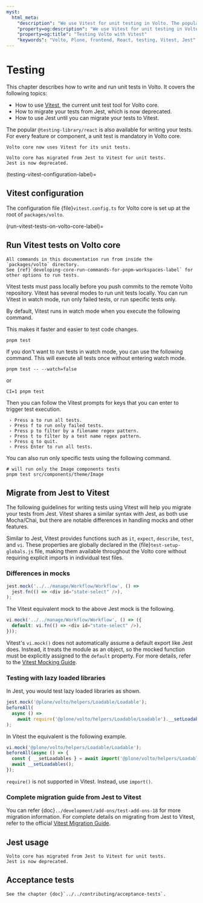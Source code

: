 ```yaml
---
myst:
  html_meta:
    "description": "We use Vitest for unit testing in Volto. The popular @testing-library/react is also available for writing your tests. For every feature or component, a unit test is mandatory in Volto core."
    "property=og:description": "We use Vitest for unit testing in Volto. The popular @testing-library/react is also available for writing your tests. For every feature or component, a unit test is mandatory in Volto core."
    "property=og:title": "Testing Volto with Vitest"
    "keywords": "Volto, Plone, frontend, React, testing, Vitest, Jest"
---
```


# Testing

This chapter describes how to write and run unit tests in Volto.
It covers the following topics:

-   How to use [Vitest](https://vitest.dev/guide/), the current unit test tool for Volto core.
-   How to migrate your tests from Jest, which is now deprecated.
-   How to use Jest until you can migrate your tests to Vitest.

The popular `@testing-library/react` is also available for writing your tests.
For every feature or component, a unit test is mandatory in Volto core.

```{versionadded} Volto 18.TBD.TBD, current release at 18.10.1
Volto core now uses Vitest for its unit tests.
```

```{deprecated} Volto 18.TBD.TBD, current release at 18.10.1
Volto core has migrated from Jest to Vitest for unit tests.
Jest is now deprecated.
```


(testing-vitest-configuration-label)=

## Vitest configuration

The configuration file {file}`vitest.config.ts` for Volto core is set up at the root of `packages/volto`.

(run-vitest-tests-on-volto-core-label)=

## Run Vitest tests on Volto core

```{note}
All commands in this documentation run from inside the `packages/volto` directory.
See {ref}`developing-core-run-commands-for-pnpm-workspaces-label` for other options to run tests.
```

Vitest tests must pass locally before you push commits to the remote Volto repository.
Vitest has several modes to run unit tests locally.
You can run Vitest in watch mode, run only failed tests, or run specific tests only.

By default, Vitest runs in watch mode when you execute the following command.

This makes it faster and easier to test code changes.

```shell
pnpm test
```

If you don't want to run tests in watch mode, you can use the following command.
This will execute all tests once without entering watch mode.

```shell
pnpm test -- --watch=false
```
or 

```shell
CI=1 pnpm test
```


Then you can follow the Vitest prompts for keys that you can enter to trigger test execution.

```console
 › Press a to run all tests.
 › Press f to run only failed tests.
 › Press p to filter by a filename regex pattern.
 › Press t to filter by a test name regex pattern.
 › Press q to quit.
 › Press Enter to run all tests.
```

You can also run only specific tests using the following command.

```shell
# will run only the Image components tests
pnpm test src/components/theme/Image
```


## Migrate from Jest to Vitest

The following guidelines for writing tests using Vitest will help you migrate your tests from Jest.
Vitest shares a similar syntax with Jest, as both use Mocha/Chai, but there are notable differences in handling mocks and other features.

Similar to Jest, Vitest provides functions such as `it`, `expect`, `describe`, `test`, and `vi`.
These properties are globally declared in the {file}`test-setup-globals.js` file, making them available throughout the Volto core without requiring explicit imports in individual test files.


### Differences in mocks

```javascript
jest.mock('../../manage/Workflow/Workflow', () =>
  jest.fn(() => <div id="state-select" />),
);
```

The Vitest equivalent mock to the above Jest mock is the following.

```javascript
vi.mock('../../manage/Workflow/Workflow', () => ({
  default: vi.fn(() => <div id="state-select" />),
}));
```

Vitest's `vi.mock()` does not automatically assume a default export like Jest does.
Instead, it treats the module as an object, so the mocked function must be explicitly assigned to the `default` property.
For more details, refer to the [Vitest Mocking Guide](https://vitest.dev/guide/mocking.html).


### Testing with lazy loaded libraries

In Jest, you would test lazy loaded libraries as shown.

```javascript
jest.mock('@plone/volto/helpers/Loadable/Loadable');
beforeAll(
  async () =>
    await require('@plone/volto/helpers/Loadable/Loadable').__setLoadables(),
);
```

In Vitest the equivalent is the following example.

```javascript
vi.mock('@plone/volto/helpers/Loadable/Loadable');
beforeAll(async () => {
  const { __setLoadables } = await import('@plone/volto/helpers/Loadable/Loadable');
  await __setLoadables();
});
```

`require()` is not supported in Vitest.
Instead, use `import()`.


### Complete migration guide from Jest to Vitest
You can refer {doc}`../development/add-ons/test-add-ons-18` for more migration information.
For complete details on migrating from Jest to Vitest, refer to the official [Vitest Migration Guide](https://vitest.dev/guide/migration.html#jest).


## Jest usage

```{deprecated} Volto 18.TBD.TBD, current release at 18.10.1
Volto core has migrated from Jest to Vitest for unit tests.
Jest is now deprecated.
```

## Acceptance tests

```{seealso}
See the chapter {doc}`../../contributing/acceptance-tests`.
```
